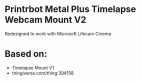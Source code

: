  # Printrbot Metal Plus Timelapse Webcam Mount V2
 Redesigned to work with Microsoft Lifecam Cinema

 # Based on:
 - Timelapse Mount V1 
 - thingiverse.com/thing:394158